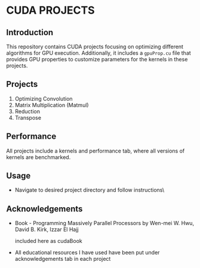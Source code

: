 # CUDA PROJECTS
## Introduction
This repository contains CUDA projects focusing on optimizing different algorithms for GPU execution. Additionally, it includes a `gpuProp.cu` file that provides GPU properties to customize parameters for the kernels in these projects.

## Projects

1. Optimizing Convolution
2. Matrix Multiplication (Matmul)
3. Reduction
4. Transpose

## Performance 
All projects include a kernels and performance tab, where all versions of kernels are benchmarked.

## Usage
* Navigate to desired project directory and follow instructions\

## Acknowledgements
* Book - Programming Massively Parallel Processors by Wen-mei W. Hwu, David B. Kirk, Izzar El Hajj

    included here as cudaBook
* All educational resources I have used have been put under acknowledgements tab in each project